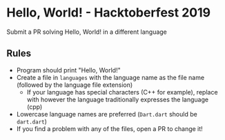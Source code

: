 # Hello, World! - Hacktoberfest 2019

Submit a PR solving Hello, World! in a different language

## Rules

* Program should print "Hello, World!"
* Create a file in `languages` with the language name as the file name (followed by the language file extension)
  * If your language has special characters (C++ for example), replace with however the language traditionally expresses the language (cpp)
* Lowercase language names are preferred (`Dart.dart` should be `dart.dart`)
* If you find a problem with any of the files, open a PR to change it!
